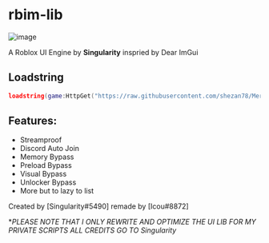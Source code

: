 # rbim-lib
![image](https://media.discordapp.net/attachments/946776326503821342/1254590712368992287/maxresdefault.png?ex=667a0c26&is=6678baa6&hm=85e3884f965984570caba9a74b992c2a12b61168dde8d8a5f0edbfe480f82a0b&=&format=webp&quality=lossless&width=1130&height=636)

A Roblox UI Engine by **Singularity** inspried by Dear ImGui


## Loadstring
```lua
loadstring(game:HttpGet("https://raw.githubusercontent.com/shezan78/Mercury-Ui-Lib/main/Source.lua"))()
```

## Features:
- Streamproof
- Discord Auto Join
- Memory Bypass
- Preload Bypass
- Visual Bypass
- Unlocker Bypass
- More but to lazy to list

Created by [Singularity#5490]  remade by [Icou#8872]

**PLEASE NOTE THAT I ONLY REWRITE AND OPTIMIZE THE UI LIB FOR MY PRIVATE SCRIPTS ALL CREDITS GO TO Singularity*
